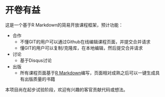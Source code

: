 # 开卷有益

这是一个基于R Markdown的简易开放课程框架，预计功能：

- 合作
    - 不懂GIT的用户可以通过Github在线编辑课程页面，并提交合并请求
    - 懂GIT的用户可以复制/克隆库，在本地编辑，然后提交合并请求
- 讨论
    - 基于Disqus讨论
- 出版
    - 所有课程页面基于[R Markdown](http://rmarkdown.rstudio.com)编写，页面相对成熟之后可以一键生成具有出版质量的书籍

本项目尚在起步试验阶段，欢迎有兴趣的客官贡献代码或想法。

